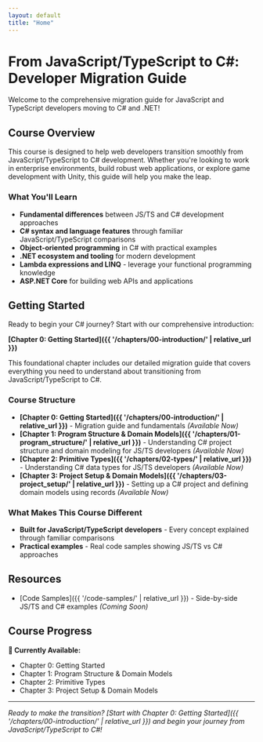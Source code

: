 ```yaml
---
layout: default
title: "Home"
---
```


# From JavaScript/TypeScript to C#: Developer Migration Guide

Welcome to the comprehensive migration guide for JavaScript and TypeScript developers moving to C# and .NET!

## Course Overview

This course is designed to help web developers transition smoothly from JavaScript/TypeScript to C# development. Whether you're looking to work in enterprise environments, build robust web applications, or explore game development with Unity, this guide will help you make the leap.

### What You'll Learn

- **Fundamental differences** between JS/TS and C# development approaches
- **C# syntax and language features** through familiar JavaScript/TypeScript comparisons
- **Object-oriented programming** in C# with practical examples
- **.NET ecosystem and tooling** for modern development
- **Lambda expressions and LINQ** - leverage your functional programming knowledge
- **ASP.NET Core** for building web APIs and applications

## Getting Started

Ready to begin your C# journey? Start with our comprehensive introduction:

**[Chapter 0: Getting Started]({{ '/chapters/00-introduction/' | relative_url }})**

This foundational chapter includes our detailed migration guide that covers everything you need to understand about transitioning from JavaScript/TypeScript to C#.

### Course Structure

- **[Chapter 0: Getting Started]({{ '/chapters/00-introduction/' | relative_url }})** - Migration guide and fundamentals _(Available Now)_
- **[Chapter 1: Program Structure & Domain Models]({{ '/chapters/01-program_structure/' | relative_url }})** - Understanding C# project structure and domain modeling for JS/TS developers _(Available Now)_
- **[Chapter 2: Primitive Types]({{ '/chapters/02-types/' | relative_url }})** - Understanding C# data types for JS/TS developers _(Available Now)_
- **[Chapter 3: Project Setup & Domain Models]({{ '/chapters/03-project_setup/' | relative_url }})** - Setting up a C# project and defining domain models using records _(Available Now)_

### What Makes This Course Different

- **Built for JavaScript/TypeScript developers** - Every concept explained through familiar comparisons
- **Practical examples** - Real code samples showing JS/TS vs C# approaches

## Resources

- [Code Samples]({{ '/code-samples/' | relative_url }}) - Side-by-side JS/TS and C# examples _(Coming Soon)_

## Course Progress

**🚀 Currently Available:**

- Chapter 0: Getting Started
- Chapter 1: Program Structure & Domain Models
- Chapter 2: Primitive Types
- Chapter 3: Project Setup & Domain Models

---

_Ready to make the transition? [Start with Chapter 0: Getting Started]({{ '/chapters/00-introduction/' | relative_url }}) and begin your journey from JavaScript/TypeScript to C#!_
